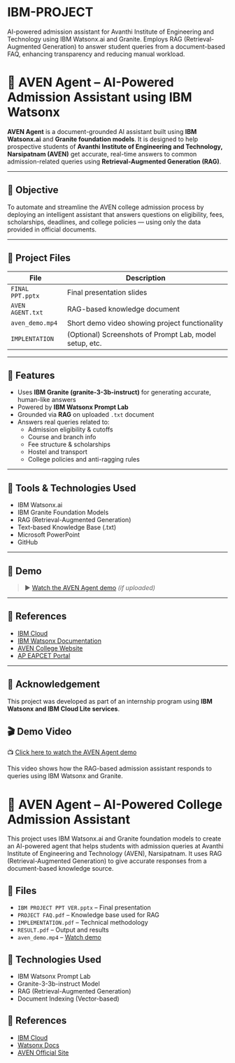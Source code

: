 # IBM-PROJECT
AI-powered admission assistant for Avanthi Institute of Engineering and Technology using IBM Watsonx.ai and Granite. Employs RAG (Retrieval-Augmented Generation) to answer student queries from a document-based FAQ, enhancing transparency and reducing manual workload.
# 🤖 AVEN Agent – AI-Powered Admission Assistant using IBM Watsonx

**AVEN Agent** is a document-grounded AI assistant built using **IBM Watsonx.ai** and **Granite foundation models**. It is designed to help prospective students of **Avanthi Institute of Engineering and Technology, Narsipatnam (AVEN)** get accurate, real-time answers to common admission-related queries using **Retrieval-Augmented Generation (RAG)**.

---

## 🎯 Objective

To automate and streamline the AVEN college admission process by deploying an intelligent assistant that answers questions on eligibility, fees, scholarships, deadlines, and college policies — using only the data provided in official documents.

---

## 📁 Project Files

| File | Description |
|------|-------------|
| `FINAL PPT.pptx` | Final presentation slides |
| `AVEN AGENT.txt` | RAG-based knowledge document |
| `aven_demo.mp4` | Short demo video showing project functionality |
| `IMPLENTATION` | (Optional) Screenshots of Prompt Lab, model setup, etc. |

---

## 🔧 Features

- Uses **IBM Granite (granite-3-3b-instruct)** for generating accurate, human-like answers
- Powered by **IBM Watsonx Prompt Lab**
- Grounded via **RAG** on uploaded `.txt` document
- Answers real queries related to:
  - Admission eligibility & cutoffs
  - Course and branch info
  - Fee structure & scholarships
  - Hostel and transport
  - College policies and anti-ragging rules

---

## 🧠 Tools & Technologies Used

- IBM Watsonx.ai
- IBM Granite Foundation Models
- RAG (Retrieval-Augmented Generation)
- Text-based Knowledge Base (.txt)
- Microsoft PowerPoint
- GitHub

---

## 🎥 Demo

> ▶️ [Watch the AVEN Agent demo](./aven_demo.mp4) *(if uploaded)*

---

## 🔗 References

- [IBM Cloud](https://cloud.ibm.com)
- [IBM Watsonx Documentation](https://www.ibm.com/docs/en/watsonx)
- [AVEN College Website](https://www.avanthienggcollege.ac.in)
- [AP EAPCET Portal](https://cets.apsche.ap.gov.in/EAPCET)

---

## 🙌 Acknowledgement

This project was developed as part of an internship program using **IBM Watsonx and IBM Cloud Lite services**.

## 🎬 Demo Video

📺 [Click here to watch the AVEN Agent demo](https://drive.google.com/file/d/1MyPrbVRhVFt02Bs4GTYNcYxAlYhfc6OC/view?usp=sharing)

This video shows how the RAG-based admission assistant responds to queries using IBM Watsonx and Granite.

# 🤖 AVEN Agent – AI-Powered College Admission Assistant

This project uses IBM Watsonx.ai and Granite foundation models to create an AI-powered agent that helps students with admission queries at Avanthi Institute of Engineering and Technology (AVEN), Narsipatnam. It uses RAG (Retrieval-Augmented Generation) to give accurate responses from a document-based knowledge source.

## 📁 Files

- `IBM PROJECT PPT VER.pptx` – Final presentation
- `PROJECT FAQ.pdf` – Knowledge base used for RAG
- `IMPLEMENTATION.pdf` – Technical methodology
- `RESULT.pdf` – Output and results
- `aven_demo.mp4` – [Watch demo](https://drive.google.com/file/d/1MyPrbVRhVFt02Bs4GTYNcYxAlYhfc6OC/view?usp=sharing)

## 🚀 Technologies Used

- IBM Watsonx Prompt Lab
- Granite-3-3b-instruct Model
- RAG (Retrieval-Augmented Generation)
- Document Indexing (Vector-based)

## 🔗 References

- [IBM Cloud](https://cloud.ibm.com)
- [Watsonx Docs](https://www.ibm.com/docs/en/watsonx)
- [AVEN Official Site](https://www.avanthienggcollege.ac.in)

